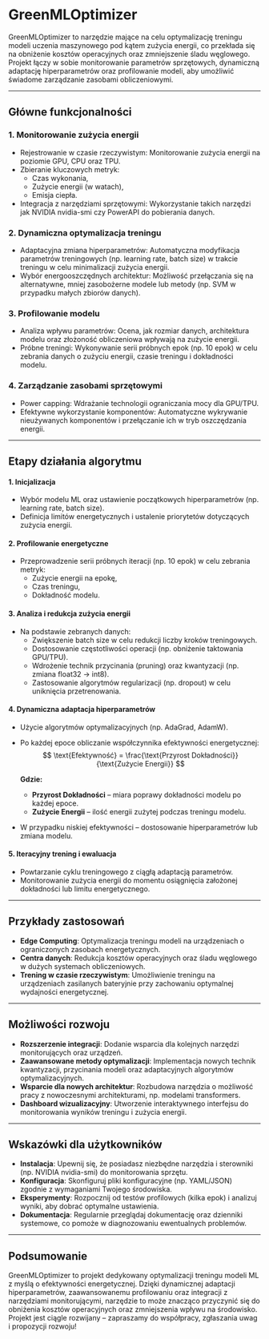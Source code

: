 # GreenMLOptimizer

GreenMLOptimizer to narzędzie mające na celu optymalizację treningu modeli uczenia maszynowego pod kątem zużycia energii, co przekłada się na obniżenie kosztów operacyjnych oraz zmniejszenie śladu węglowego. Projekt łączy w sobie monitorowanie parametrów sprzętowych, dynamiczną adaptację hiperparametrów oraz profilowanie modeli, aby umożliwić świadome zarządzanie zasobami obliczeniowymi.

---

## Główne funkcjonalności

### 1. Monitorowanie zużycia energii
- Rejestrowanie w czasie rzeczywistym: Monitorowanie zużycia energii na poziomie GPU, CPU oraz TPU.
- Zbieranie kluczowych metryk:
  - Czas wykonania, 
  - Zużycie energii (w watach), 
  - Emisja ciepła.
- Integracja z narzędziami sprzętowymi: Wykorzystanie takich narzędzi jak NVIDIA nvidia-smi czy PowerAPI do pobierania danych.

### 2. Dynamiczna optymalizacja treningu
- Adaptacyjna zmiana hiperparametrów: Automatyczna modyfikacja parametrów treningowych (np. learning rate, batch size) w trakcie treningu w celu minimalizacji zużycia energii.
- Wybór energooszczędnych architektur: Możliwość przełączania się na alternatywne, mniej zasobożerne modele lub metody (np. SVM w przypadku małych zbiorów danych).

### 3. Profilowanie modelu
- Analiza wpływu parametrów: Ocena, jak rozmiar danych, architektura modelu oraz złożoność obliczeniowa wpływają na zużycie energii.
- Próbne treningi: Wykonywanie serii próbnych epok (np. 10 epok) w celu zebrania danych o zużyciu energii, czasie treningu i dokładności modelu.

### 4. Zarządzanie zasobami sprzętowymi
- Power capping: Wdrażanie technologii ograniczania mocy dla GPU/TPU.
- Efektywne wykorzystanie komponentów: Automatyczne wykrywanie nieużywanych komponentów i przełączanie ich w tryb oszczędzania energii.

---

## Etapy działania algorytmu

#### 1. Inicjalizacja
- Wybór modelu ML oraz ustawienie początkowych hiperparametrów (np. learning rate, batch size).
- Definicja limitów energetycznych i ustalenie priorytetów dotyczących zużycia energii.

#### 2. Profilowanie energetyczne
- Przeprowadzenie serii próbnych iteracji (np. 10 epok) w celu zebrania metryk:
  - Zużycie energii na epokę, 
  - Czas treningu, 
  - Dokładność modelu.

#### 3. Analiza i redukcja zużycia energii
- Na podstawie zebranych danych:
  - Zwiększenie batch size w celu redukcji liczby kroków treningowych. 
  - Dostosowanie częstotliwości operacji (np. obniżenie taktowania GPU/TPU). 
  - Wdrożenie technik przycinania (pruning) oraz kwantyzacji (np. zmiana float32 → int8). 
  - Zastosowanie algorytmów regularizacji (np. dropout) w celu uniknięcia przetrenowania.

#### 4. Dynamiczna adaptacja hiperparametrów
- Użycie algorytmów optymalizacyjnych (np. AdaGrad, AdamW).
- Po każdej epoce obliczanie współczynnika efektywności energetycznej:
$$
\text{Efektywność} = \frac{\text{Przyrost Dokładności}}{\text{Zużycie Energii}}
$$

    **Gdzie:**
  - **Przyrost Dokładności** – miara poprawy dokładności modelu po każdej epoce.
  - **Zużycie Energii** – ilość energii zużytej podczas treningu modelu.

- W przypadku niskiej efektywności – dostosowanie hiperparametrów lub zmiana modelu.

#### 5. Iteracyjny trening i ewaluacja
- Powtarzanie cyklu treningowego z ciągłą adaptacją parametrów.
- Monitorowanie zużycia energii do momentu osiągnięcia założonej dokładności lub limitu energetycznego.

---

## Przykłady zastosowań
- **Edge Computing**: Optymalizacja treningu modeli na urządzeniach o ograniczonych zasobach energetycznych.
- **Centra danych**: Redukcja kosztów operacyjnych oraz śladu węglowego w dużych systemach obliczeniowych.
- **Trening w czasie rzeczywistym**: Umożliwienie treningu na urządzeniach zasilanych bateryjnie przy zachowaniu optymalnej wydajności energetycznej.

---

## Możliwości rozwoju
- **Rozszerzenie integracji**: Dodanie wsparcia dla kolejnych narzędzi monitorujących oraz urządzeń. 
- **Zaawansowane metody optymalizacji**: Implementacja nowych technik kwantyzacji, przycinania modeli oraz adaptacyjnych algorytmów optymalizacyjnych.
- **Wsparcie dla nowych architektur**: Rozbudowa narzędzia o możliwość pracy z nowoczesnymi architekturami, np. modelami transformers. 
- **Dashboard wizualizacyjny**: Utworzenie interaktywnego interfejsu do monitorowania wyników treningu i zużycia energii.

---

## Wskazówki dla użytkowników
- **Instalacja**: Upewnij się, że posiadasz niezbędne narzędzia i sterowniki (np. NVIDIA nvidia-smi) do monitorowania sprzętu. 
- **Konfiguracja**: Skonfiguruj pliki konfiguracyjne (np. YAML/JSON) zgodnie z wymaganiami Twojego środowiska.
- **Eksperymenty**: Rozpocznij od testów profilowych (kilka epok) i analizuj wyniki, aby dobrać optymalne ustawienia.
- **Dokumentacja**: Regularnie przeglądaj dokumentację oraz dzienniki systemowe, co pomoże w diagnozowaniu ewentualnych problemów.

---

## Podsumowanie

GreenMLOptimizer to projekt dedykowany optymalizacji treningu modeli ML z myślą o efektywności energetycznej. Dzięki dynamicznej adaptacji hiperparametrów, zaawansowanemu profilowaniu oraz integracji z narzędziami monitorującymi, narzędzie to może znacząco przyczynić się do obniżenia kosztów operacyjnych oraz zmniejszenia wpływu na środowisko.
Projekt jest ciągle rozwijany – zapraszamy do współpracy, zgłaszania uwag i propozycji rozwoju!